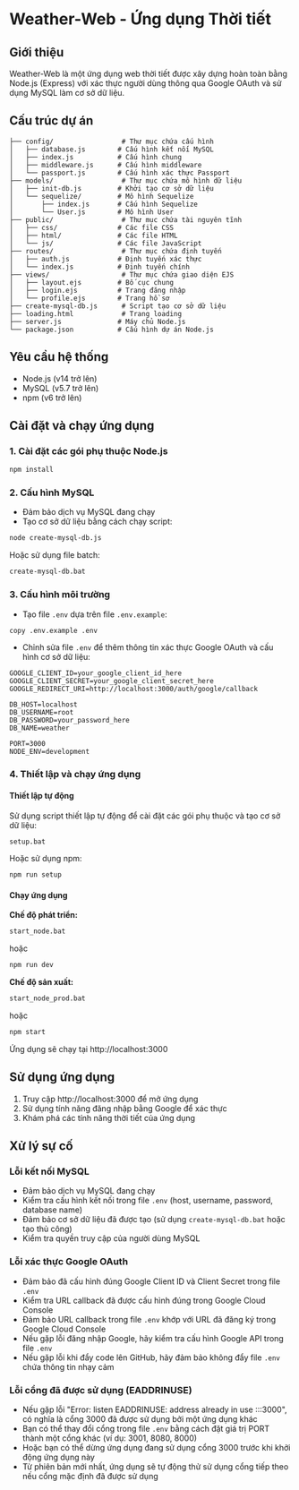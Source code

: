 # Weather-Web - Ứng dụng Thời tiết

## Giới thiệu

Weather-Web là một ứng dụng web thời tiết được xây dựng hoàn toàn bằng Node.js (Express) với xác thực người dùng thông qua Google OAuth và sử dụng MySQL làm cơ sở dữ liệu.

## Cấu trúc dự án

```
├── config/                 # Thư mục chứa cấu hình
│   ├── database.js        # Cấu hình kết nối MySQL
│   ├── index.js           # Cấu hình chung
│   ├── middleware.js      # Cấu hình middleware
│   └── passport.js        # Cấu hình xác thực Passport
├── models/                 # Thư mục chứa mô hình dữ liệu
│   ├── init-db.js         # Khởi tạo cơ sở dữ liệu
│   └── sequelize/         # Mô hình Sequelize
│       ├── index.js       # Cấu hình Sequelize
│       └── User.js        # Mô hình User
├── public/                 # Thư mục chứa tài nguyên tĩnh
│   ├── css/               # Các file CSS
│   ├── html/              # Các file HTML
│   └── js/                # Các file JavaScript
├── routes/                 # Thư mục chứa định tuyến
│   ├── auth.js            # Định tuyến xác thực
│   └── index.js           # Định tuyến chính
├── views/                  # Thư mục chứa giao diện EJS
│   ├── layout.ejs         # Bố cục chung
│   ├── login.ejs          # Trang đăng nhập
│   └── profile.ejs        # Trang hồ sơ
├── create-mysql-db.js      # Script tạo cơ sở dữ liệu
├── loading.html            # Trang loading
├── server.js              # Máy chủ Node.js
└── package.json           # Cấu hình dự án Node.js
```

## Yêu cầu hệ thống

- Node.js (v14 trở lên)
- MySQL (v5.7 trở lên)
- npm (v6 trở lên)

## Cài đặt và chạy ứng dụng

### 1. Cài đặt các gói phụ thuộc Node.js

```bash
npm install
```

### 2. Cấu hình MySQL

- Đảm bảo dịch vụ MySQL đang chạy
- Tạo cơ sở dữ liệu bằng cách chạy script:

```bash
node create-mysql-db.js
```

Hoặc sử dụng file batch:

```bash
create-mysql-db.bat
```

### 3. Cấu hình môi trường

- Tạo file `.env` dựa trên file `.env.example`:

```bash
copy .env.example .env
```

- Chỉnh sửa file `.env` để thêm thông tin xác thực Google OAuth và cấu hình cơ sở dữ liệu:

```
GOOGLE_CLIENT_ID=your_google_client_id_here
GOOGLE_CLIENT_SECRET=your_google_client_secret_here
GOOGLE_REDIRECT_URI=http://localhost:3000/auth/google/callback

DB_HOST=localhost
DB_USERNAME=root
DB_PASSWORD=your_password_here
DB_NAME=weather

PORT=3000
NODE_ENV=development
```

### 4. Thiết lập và chạy ứng dụng

#### Thiết lập tự động

Sử dụng script thiết lập tự động để cài đặt các gói phụ thuộc và tạo cơ sở dữ liệu:

```bash
setup.bat
```

Hoặc sử dụng npm:

```bash
npm run setup
```

#### Chạy ứng dụng

**Chế độ phát triển:**

```bash
start_node.bat
```

hoặc

```bash
npm run dev
```

**Chế độ sản xuất:**

```bash
start_node_prod.bat
```

hoặc

```bash
npm start
```

Ứng dụng sẽ chạy tại http://localhost:3000

## Sử dụng ứng dụng

1. Truy cập http://localhost:3000 để mở ứng dụng
2. Sử dụng tính năng đăng nhập bằng Google để xác thực
3. Khám phá các tính năng thời tiết của ứng dụng

## Xử lý sự cố

### Lỗi kết nối MySQL

- Đảm bảo dịch vụ MySQL đang chạy
- Kiểm tra cấu hình kết nối trong file `.env` (host, username, password, database name)
- Đảm bảo cơ sở dữ liệu đã được tạo (sử dụng `create-mysql-db.bat` hoặc tạo thủ công)
- Kiểm tra quyền truy cập của người dùng MySQL

### Lỗi xác thực Google OAuth

- Đảm bảo đã cấu hình đúng Google Client ID và Client Secret trong file `.env`
- Kiểm tra URL callback đã được cấu hình đúng trong Google Cloud Console
- Đảm bảo URL callback trong file `.env` khớp với URL đã đăng ký trong Google Cloud Console
- Nếu gặp lỗi đăng nhập Google, hãy kiểm tra cấu hình Google API trong file `.env`
- Nếu gặp lỗi khi đẩy code lên GitHub, hãy đảm bảo không đẩy file `.env` chứa thông tin nhạy cảm

### Lỗi cổng đã được sử dụng (EADDRINUSE)

- Nếu gặp lỗi "Error: listen EADDRINUSE: address already in use :::3000", có nghĩa là cổng 3000 đã được sử dụng bởi một ứng dụng khác
- Bạn có thể thay đổi cổng trong file `.env` bằng cách đặt giá trị PORT thành một cổng khác (ví dụ: 3001, 8080, 8000)
- Hoặc bạn có thể dừng ứng dụng đang sử dụng cổng 3000 trước khi khởi động ứng dụng này
- Từ phiên bản mới nhất, ứng dụng sẽ tự động thử sử dụng cổng tiếp theo nếu cổng mặc định đã được sử dụng